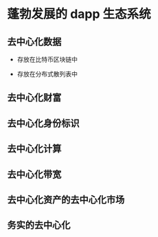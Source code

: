 # 蓬勃发展的 dapp 生态系统

## 去中心化数据
* 存放在比特币区块链中

* 存放在分布式散列表中

## 去中心化财富

## 去中心化身份标识

## 去中心化计算

## 去中心化带宽

## 去中心化资产的去中心化市场

## 务实的去中心化
